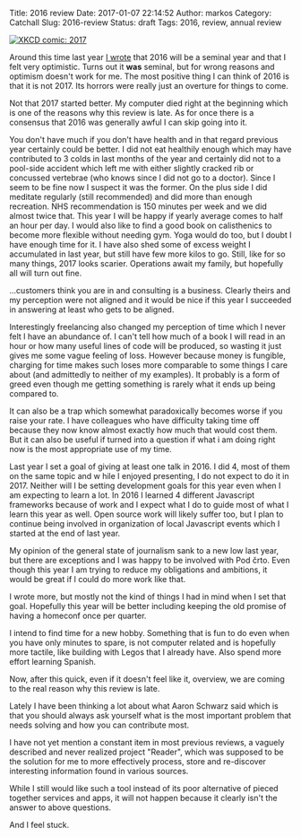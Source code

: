 Title: 2016 review
Date: 2017-01-07 22:14:52
Author: markos
Category: Catchall
Slug: 2016-review
Status: draft
Tags: 2016, review, annual review

[![XKCD comic: 2017](http://imgs.xkcd.com/comics/2017.png)](http://xkcd.com/1779/)

Around this time last year [I wrote]({filename}/2015-review.md) that 2016 will be a seminal year and that I felt very optimistic. Turns out it **was** seminal, but for wrong reasons and optimism doesn't work for me. The most positive thing I can think of 2016 is that it is not 2017. Its horrors were really just an overture for things to come.

Not that 2017 started better. My computer died right at the beginning which is one of the reasons why this review is late. As for once there is a consensus that 2016 was generally awful I can skip going into it.

You don't have much if you don't have health and in that regard previous year certainly could be better. I did not eat healthily enough which may have contributed to 3 colds in last months of the year and certainly did not to a pool-side accident which left me with either slightly cracked rib or concussed vertebrae (who knows since I did not go to a doctor). Since I seem to be fine now I suspect it was the former. On the plus side I did meditate regularly (still recommended) and did more than enough recreation. NHS recommendation is 150 minutes per week and we did almost twice that. This year I will be happy if yearly average comes to half an hour per day. I would also like to find a good book on calisthenics to become more flexible without needing gym. Yoga would do too, but I doubt I have enough time for it. I have also shed some of excess weight I accumulated in last year, but still have few more kilos to go. Still, like for so many things, 2017 looks scarier. Operations await my family, but hopefully all will turn out fine.

...customers think you are in and consulting is a business. Clearly theirs and my perception were not aligned and it would be nice if this year I succeeded in answering at least who gets to be aligned.

Interestingly freelancing also changed my perception of time which I never felt I have an abundance of. I can't tell how much of a book I will read in an hour or how many useful lines of code will be produced, so wasting it just gives me some vague feeling of loss. However because money is fungible, charging for time makes such loses more comparable to some things I care about (and admittedly to neither of my examples). It probably is a form of greed even though me getting something is rarely what it ends up being compared to.

It can also be a trap which somewhat paradoxically becomes worse if you raise your rate. I have colleagues who have difficulty taking time off because they now know almost exactly how much that would cost them. But it can also be useful if turned into a question if what i am doing right now is the most
appropriate use of my time.

Last year I set a goal of giving at least one talk in 2016. I did 4, most of them on the same topic and w hile I enjoyed presenting, I do not expect to do it in 2017. Neither will I be setting development goals for this year even when I am expecting to learn a lot. In 2016 I learned 4 different Javascript frameworks because of work and I expect what I do to guide most of what I learn this year as well. Open source work will likely suffer too, but I plan to continue being involved in organization of local Javascript events which I started at the end of last year.

My opinion of the general state of journalism sank to a new low last year, but there are exceptions and I was happy to be involved with Pod črto. Even though this year I am trying to reduce my obligations and ambitions, it would be great if I could do more work like that.

I wrote more, but mostly not the kind of things I had in mind when I set that goal. Hopefully this year will be better including keeping the old promise of having a homeconf once per quarter.

I intend to find time for a new hobby. Something that is fun to do even when you have only minutes to spare, is not computer related and is hopefully more tactile, like building with Legos that I already have. Also spend more effort learning Spanish.

Now, after this quick, even if it doesn't feel like it, overview, we are coming to the real reason why this review is late.

Lately I have been thinking a lot about what Aaron Schwarz said which is that you should always ask yourself what is the most important problem that needs solving and how you can contribute most.

I have not yet mention a constant item in most previous reviews, a vaguely described and never realized project "Reader", which was supposed to be the solution for me to more effectively process, store and re-discover interesting information found in various sources.

While I still would like such a tool instead of its poor alternative of pieced together services and apps, it will not happen because it clearly isn't the answer to above questions.

And I feel stuck.
